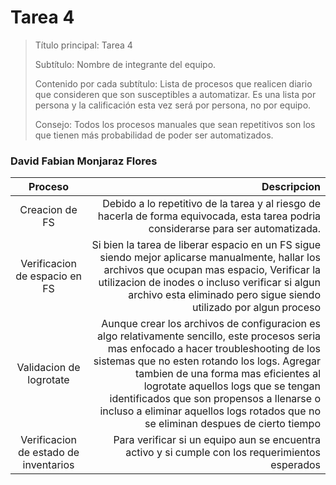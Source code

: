 # Tarea 4
> Título principal: Tarea 4
> 
> Subtítulo: Nombre de integrante del equipo. 
> 
> Contenido por cada subtítulo: Lista de procesos que realicen diario que consideren que son susceptibles a automatizar. Es una lista por persona y la calificación esta vez será por persona, no por equipo. 
> 
> Consejo: Todos los procesos manuales que sean repetitivos son los que tienen más probabilidad de poder ser automatizados.
### David Fabian Monjaraz Flores
|Proceso|Descripcion|
|:---:|---:|
|Creacion de FS|Debido a lo repetitivo de la tarea y al riesgo de hacerla de forma equivocada, esta tarea podria considerarse para ser automatizada.|
|Verificacion de espacio en FS|Si bien la tarea de liberar espacio en un FS sigue siendo mejor aplicarse manualmente, hallar los archivos que ocupan mas espacio, Verificar la utilizacion de inodes o incluso verificar si algun archivo esta eliminado pero sigue siendo utilizado por algun proceso|
|Validacion de logrotate|Aunque crear los archivos de configuracion es algo relativamente sencillo, este procesos seria mas enfocado a hacer troubleshooting de los sistemas que no esten rotando los logs. Agregar tambien de una forma mas eficientes al logrotate aquellos logs que se tengan identificados que son propensos a llenarse o incluso a eliminar aquellos logs rotados que no se eliminan despues de cierto tiempo|
|Verificacion de estado de inventarios|Para verificar si un equipo aun se encuentra activo y si cumple con los requerimientos esperados|